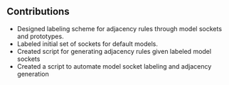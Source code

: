 ## Contributions

- Designed labeling scheme for adjacency rules through model sockets and prototypes.
- Labeled initial set of sockets for default models.
- Created script for generating adjacency rules given labeled model sockets
- Created a script to automate model socket labeling and adjacency generation
